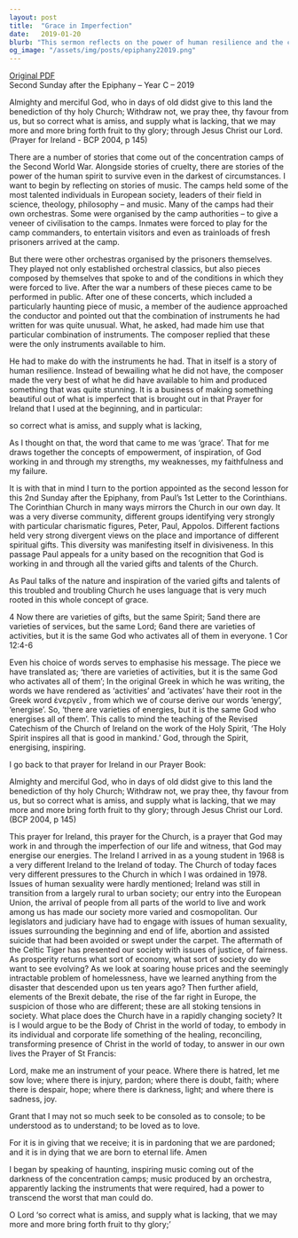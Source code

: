 ```yaml
---
layout: post
title:  "Grace in Imperfection"
date:   2019-01-20
blurb: "This sermon reflects on the power of human resilience and the concept of grace. It draws parallels between the diverse and divided Corinthian Church and the Church today, emphasizing the need for unity and recognition of varied gifts and talents. The sermon also discusses the changes in Ireland and the Church over the years, and the challenges they face today. It concludes with a call for the Church to embody the healing, reconciling, and transforming presence of Christ in today's world."
og_image: "/assets/img/posts/epiphany22019.png"
---
```

[Original PDF](/assets/pdf/epiphany22019.pdf)    
Second Sunday after the Epiphany – Year C – 2019

Almighty and merciful God, who in days of old didst give to this land the benediction of thy holy Church; Withdraw not, we pray thee, thy favour from us, but so correct what is amiss, and supply what is lacking, that we may more and more bring forth fruit to thy glory; through Jesus Christ our Lord. (Prayer for Ireland - BCP 2004, p 145)

There are a number of stories that come out of the concentration camps of the Second World War. Alongside stories of cruelty, there are stories of the power of the human spirit to survive even in the darkest of circumstances. I want to begin by reflecting on stories of music. The camps held some of the most talented individuals in European society, leaders of their field in science, theology, philosophy – and music. Many of the camps had their own orchestras. Some were organised by the camp authorities – to give a veneer of civilisation to the camps. Inmates were forced to play for the camp commanders, to entertain visitors and even as trainloads of fresh prisoners arrived at the camp.

But there were other orchestras organised by the prisoners themselves. They played not only established orchestral classics, but also pieces composed by themselves that spoke to and of the conditions in which they were forced to live. After the war a numbers of these pieces came to be performed in public. After one of these concerts, which included a particularly haunting piece of music, a member of the audience approached the conductor and pointed out that the combination of instruments he had written for was quite unusual. What, he asked, had made him use that particular combination of instruments. The composer replied that these were the only instruments available to him.

He had to make do with the instruments he had. That in itself is a story of human resilience. Instead of bewailing what he did not have, the composer made the very best of what he did have available to him and produced something that was quite stunning. It is a business of making something beautiful out of what is imperfect that is brought out in that Prayer for Ireland that I used at the beginning, and in particular:

so correct what is amiss, and supply what is lacking,

As I thought on that, the word that came to me was ‘grace’. That for me draws together the concepts of empowerment, of inspiration, of God working in and through my strengths, my weaknesses, my faithfulness and my failure.

It is with that in mind I turn to the portion appointed as the second lesson for this 2nd Sunday after the Epiphany, from Paul’s 1st Letter to the Corinthians. The Corinthian Church in many ways mirrors the Church in our own day. It was a very diverse community, different groups identifying very strongly with particular charismatic figures, Peter, Paul, Appolos. Different factions held very strong divergent views on the place and importance of different spiritual gifts. This diversity was manifesting itself in divisiveness. In this passage Paul appeals for a unity based on the recognition that God is working in and through all the varied gifts and talents of the Church.

As Paul talks of the nature and inspiration of the varied gifts and talents of this troubled and troubling Church he uses language that is very much rooted in this whole concept of grace.

4 Now there are varieties of gifts, but the same Spirit; 5and there are varieties of services, but the same Lord; 6and there are varieties of activities, but it is the same God who activates all of them in everyone. 1 Cor 12:4-6

Even his choice of words serves to emphasise his message. The piece we have translated as; ‘there are varieties of activities, but it is the same God who activates all of them’; In the original Greek in which he was writing, the words we have rendered as ‘activities’ and ‘activates’ have their root in the Greek word ἐνεργεῖν , from which we of course derive our words ‘energy’, ‘energise’. So, ‘there are varieties of energies, but it is the same God who energises all of them’. This calls to mind the teaching of the Revised Catechism of the Church of Ireland on the work of the Holy Spirit, ‘The Holy Spirit inspires all that is good in mankind.’ God, through the Spirit, energising, inspiring.

I go back to that prayer for Ireland in our Prayer Book:

Almighty and merciful God, who in days of old didst give to this land the benediction of thy holy Church; Withdraw not, we pray thee, thy favour from us, but so correct what is amiss, and supply what is lacking, that we may more and more bring forth fruit to thy glory; through Jesus Christ our Lord. (BCP 2004, p 145)

This prayer for Ireland, this prayer for the Church, is a prayer that God may work in and through the imperfection of our life and witness, that God may energise our energies. The Ireland I arrived in as a young student in 1968 is a very different Ireland to the Ireland of today. The Church of today faces very different pressures to the Church in which I was ordained in 1978. Issues of human sexuality were hardly mentioned; Ireland was still in transition from a largely rural to urban society; our entry into the European Union, the arrival of people from all parts of the world to live and work among us has made our society more varied and cosmopolitan. Our legislators and judiciary have had to engage with issues of human sexuality, issues surrounding the beginning and end of life, abortion and assisted suicide that had been avoided or swept under the carpet. The aftermath of the Celtic Tiger has presented our society with issues of justice, of fairness. As prosperity returns what sort of economy, what sort of society do we want to see evolving? As we look at soaring house prices and the seemingly intractable problem of homelessness, have we learned anything from the disaster that descended upon us ten years ago? Then further afield, elements of the Brexit debate, the rise of the far right in Europe, the suspicion of those who are different; these are all stoking tensions in society. What place does the Church have in a rapidly changing society? It is I would argue to be the Body of Christ in the world of today, to embody in its individual and corporate life something of the healing, reconciling, transforming presence of Christ in the world of today, to answer in our own lives the Prayer of St Francis:

Lord, make me an instrument of your peace.
Where there is hatred, let me sow love;
where there is injury, pardon;
where there is doubt, faith;
where there is despair, hope;
where there is darkness, light;
and where there is sadness, joy.

Grant that I may not so much seek
to be consoled as to console;
to be understood as to understand;
to be loved as to love.

For it is in giving that we receive;
it is in pardoning that we are pardoned;
and it is in dying that we are born to eternal life. Amen

I began by speaking of haunting, inspiring music coming out of the darkness of the concentration camps; music produced by an orchestra, apparently lacking the instruments that were required, had a power to transcend the worst that man could do.

O Lord ‘so correct what is amiss, and supply what is lacking, that we may more and more bring forth fruit to thy glory;’
